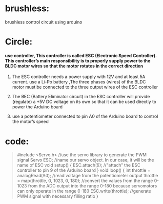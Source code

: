 # brushless:
 brushless control circuit using arduino

# Circle:
#### use controller, This controller is called ESC (Electronic Speed Controller). This controller’s main responsibility is to properly supply power to the BLDC motor wires so that the motor rotates in the correct direction

 1. The ESC controller needs a power supply with 12V and at least 5A current.  use a Li-Po battery ,The three phases (wires) of the BLDC motor must be connected to the three output wires of the ESC controller 
 
 2. The BEC (Battery Eliminator circuit) in the ESC controller will provide (regulate) a +5V DC voltage on its own so that it can be used directly to power the Arduino board
 
3. use a potentiometer connected to pin A0 of the Arduino board to control the motor’s speed 

# code:

>#include <Servo.h> //use the servo library to generate the PWM signal
Servo ESC; //name our servo object. In our case, it will be the name of ESC
void setup()
{
ESC.attach(9); //"attach" the ESC controller to pin 9 of the Arduino board
}
void loop()
{
int throttle = analogRead(A0); //read voltage from the potentiometer output
throttle = map(throttle, 0, 1023, 0, 180); //convert the values from the range 0-1023 from the ADC output into the range 0-180 because servomotors can only operate in the range 0-180
ESC.write(throttle); //generate PWM signal with necessary filling ratio
}

